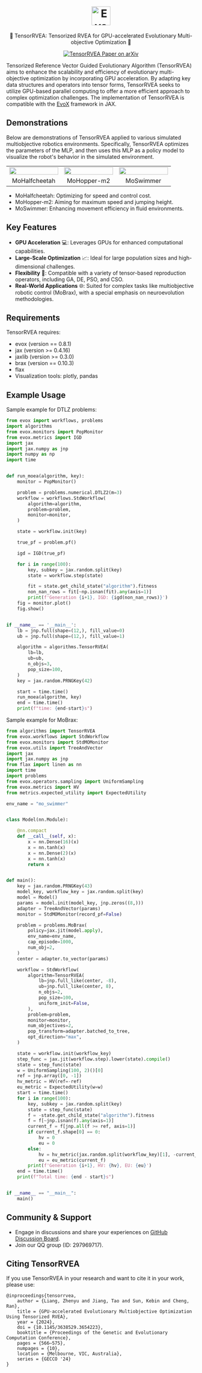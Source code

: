 <h1 align="center">
  <a href="https://github.com/EMI-Group/evox">
  <picture>
    <source media="(prefers-color-scheme: dark)" srcset="./assets/evox_logo_dark.png">
    <source media="(prefers-color-scheme: light)" srcset="./assets/evox_logo_light.png">
      <img alt="EvoX Logo" height="50" src="./assets/evox_logo_light.png">
  </picture>
  </a>
  <br>
</h1>

<p align="center">
🌟 TensorRVEA: Tensorized RVEA for GPU-accelerated Evolutionary Multi-objective Optimization 🌟
</p>

<p align="center">
  <a href="https://arxiv.org/abs/2404.01159">
    <img src="https://img.shields.io/badge/paper-arxiv-red?style=for-the-badge" alt="TensorRVEA Paper on arXiv">
  </a>
</p>


Tensorized Reference Vector Guided Evolutionary Algorithm (TensorRVEA) aims to enhance the scalability and efficiency of evolutionary multi-objective optimization by incorporating GPU acceleration. By adapting key data structures and operators into tensor forms, TensorRVEA seeks to utilize GPU-based parallel computing to offer a more efficient approach to complex optimization challenges.  The implementation of TensorRVEA is compatible with the [EvoX](https://github.com/EMI-Group/evox/) framework in JAX.


## Demonstrations
Below are demonstrations of TensorRVEA applied to various simulated multiobjective robotics environments. Specifically, TensorRVEA optimizes the parameters of the MLP, and then uses this MLP as a policy model to visualize the robot's behavior in the simulated environment.

<table width="90%">
  <tr>
    <td width="30%">
      <img width="100%" style="display:block; margin:auto;" src="./assets/TensorRVEA_halfcheetah.gif"></img>
    </td>
    <td width="30%">
      <img width="100%" style="display:block; margin:auto;" src="./assets/TensorRVEA_hopper.gif"></img>
    </td>
    <td width="30%">
      <img width="100%" style="display:block; margin:auto;" src="./assets/TensorRVEA_swimmer.gif"></img>
    </td>
  </tr>
  <tr>
    <td align="center">
      MoHalfcheetah
    </td>
    <td align="center">
      MoHopper-m2
    </td>
    <td align="center">
      MoSwimmer
    </td>
  </tr>
</table>


- MoHalfcheetah: Optimizing for speed and control cost.
- MoHopper-m2: Aiming for maximum speed and jumping height.
- MoSwimmer: Enhancing movement efficiency in fluid environments.

## Key Features

- **GPU Acceleration** 💻: Leverages GPUs for enhanced computational capabilities.
- **Large-Scale Optimization** 📈: Ideal for large population sizes and high-dimensional challenges.
- **Flexibility** 🔨: Compatible with a variety of tensor-based reproduction operators, including GA, DE, PSO, and CSO.
- **Real-World Applications** 🌐: Suited for complex tasks like multiobjective robotic control (MoBrax), with a special emphasis on neuroevolution methodologies.

## Requirements
TensorRVEA requires:
- evox (version == 0.8.1)
- jax (version >= 0.4.16)
- jaxlib (version >= 0.3.0)
- brax (version == 0.10.3)
- flax
- Visualization tools: plotly, pandas


## Example Usage
Sample example for DTLZ problems:

```python
from evox import workflows, problems
import algorithms
from evox.monitors import PopMonitor
from evox.metrics import IGD
import jax
import jax.numpy as jnp
import numpy as np
import time


def run_moea(algorithm, key):
    monitor = PopMonitor()

    problem = problems.numerical.DTLZ2(m=3)
    workflow = workflows.StdWorkflow(
        algorithm=algorithm,
        problem=problem,
        monitor=monitor,
    )

    state = workflow.init(key)

    true_pf = problem.pf()

    igd = IGD(true_pf)

    for i in range(100):
        key, subkey = jax.random.split(key)
        state = workflow.step(state)

        fit = state.get_child_state("algorithm").fitness
        non_nan_rows = fit[~np.isnan(fit).any(axis=1)]
        print(f'Generation {i+1}, IGD: {igd(non_nan_rows)}')
    fig = monitor.plot()
    fig.show()


if __name__ == '__main__':
    lb = jnp.full(shape=(12,), fill_value=0)
    ub = jnp.full(shape=(12,), fill_value=1)

    algorithm = algorithms.TensorRVEA(
        lb=lb,
        ub=ub,
        n_objs=3,
        pop_size=100,
    )
    key = jax.random.PRNGKey(42)

    start = time.time()
    run_moea(algorithm, key)
    end = time.time()
    print(f"time: {end-start}s")
```

Sample example for MoBrax:

```python
from algorithms import TensorRVEA
from evox.workflows import StdWorkflow
from evox.monitors import StdMOMonitor
from evox.utils import TreeAndVector
import jax
import jax.numpy as jnp
from flax import linen as nn
import time
import problems
from evox.operators.sampling import UniformSampling
from evox.metrics import HV
from metrics.expected_utility import ExpectedUtility

env_name = "mo_swimmer"


class Model(nn.Module):

    @nn.compact
    def __call__(self, x):
        x = nn.Dense(16)(x)
        x = nn.tanh(x)
        x = nn.Dense(2)(x)
        x = nn.tanh(x)
        return x


def main():
    key = jax.random.PRNGKey(43)
    model_key, workflow_key = jax.random.split(key)
    model = Model()
    params = model.init(model_key, jnp.zeros((8,)))
    adapter = TreeAndVector(params)
    monitor = StdMOMonitor(record_pf=False)

    problem = problems.MoBrax(
        policy=jax.jit(model.apply),
        env_name=env_name,
        cap_episode=1000,
        num_obj=2,
    )
    center = adapter.to_vector(params)

    workflow = StdWorkflow(
        algorithm=TensorRVEA(
            lb=jnp.full_like(center, -8),
            ub=jnp.full_like(center, 8),
            n_objs=2,
            pop_size=100,
            uniform_init=False,
        ),
        problem=problem,
        monitor=monitor,
        num_objectives=2,
        pop_transform=adapter.batched_to_tree,
        opt_direction="max",
    )

    state = workflow.init(workflow_key)
    step_func = jax.jit(workflow.step).lower(state).compile()
    state = step_func(state)
    w = UniformSampling(100, 2)()[0]
    ref = jnp.array([0, -1])
    hv_metric = HV(ref=-ref)
    eu_metric = ExpectedUtility(w=w)
    start = time.time()
    for i in range(100):
        key, subkey = jax.random.split(key)
        state = step_func(state)
        f = -state.get_child_state("algorithm").fitness
        f = f[~jnp.isnan(f).any(axis=1)]
        current_f = f[jnp.all(f >= ref, axis=1)]
        if current_f.shape[0] == 0:
            hv = 0
            eu = 0
        else:
            hv = hv_metric(jax.random.split(workflow_key)[1], -current_f)
            eu = eu_metric(current_f)
        print(f'Generation {i+1}, HV: {hv}, EU: {eu}')
    end = time.time()
    print(f"Total time: {end - start}s")


if __name__ == "__main__":
    main()
```

## Community & Support

- Engage in discussions and share your experiences on [GitHub Discussion Board](https://github.com/EMI-Group/evox/discussions).
- Join our QQ group (ID: 297969717).
  
## Citing TensorRVEA

If you use TensorRVEA in your research and want to cite it in your work, please use:
```
@inproceedings{tensorrvea,
    author = {Liang, Zhenyu and Jiang, Tao and Sun, Kebin and Cheng, Ran},
    title = {GPU-accelerated Evolutionary Multiobjective Optimization Using Tensorized RVEA},
    year = {2024},
    doi = {10.1145/3638529.3654223},
    booktitle = {Proceedings of the Genetic and Evolutionary Computation Conference},
    pages = {566–575},
    numpages = {10},
    location = {Melbourne, VIC, Australia},
    series = {GECCO '24}
}

